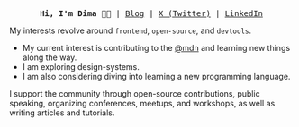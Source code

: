 <pre align="center">
<strong>Hi, I'm Dima 👋🏻</strong> | <a href="https://dbarabashh.github.io/blog/">Blog</a> | <a href="https://x.com/dbarabashh">X (Twitter)</a> | <a href="https://www.linkedin.com/in/dima-barabash-537305276/">LinkedIn</a>
</pre>

My interests revolve around `frontend`, `open-source`, and `devtools`.

- My current interest is contributing to the [@mdn](https://github.com/mdn) and learning new things along the way.  
- I am exploring design-systems.  
- I am also considering diving into learning a new programming language.


I support the community through open-source contributions, public speaking, organizing conferences, meetups, and workshops, as well as writing articles and tutorials.
